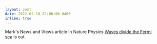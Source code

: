 ```yaml
---
layout: post
date: 2022-02-18 22:00:00-0400
inline: true
---
```


Mark's News and Views article in Nature Physics [Waves divide the Fermi sea](/publications/#Dean2022waves) is out. 
